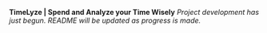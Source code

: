**TimeLyze | Spend and Analyze your Time Wisely**
*Project development has just begun. README will be updated as progress is made.*

